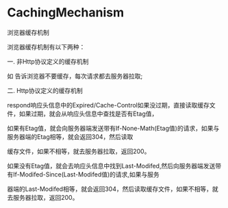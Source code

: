 # CachingMechanism
浏览器缓存机制

浏览器缓存机制有以下两种：

一. 非Http协议定义的缓存机制

如 <META HTTP-EQUIV="Pragma" CONTENT="no-cache"> 告诉浏览器不要缓存，每次请求都去服务器拉取;

二. Http协议定义的缓存机制

respond响应头信息中的Expired/Cache-Control如果没过期，直接读取缓存文件，如果过期，就会从响应头信息中查找是否有Etag值，


如果有Etag值，就会向服务器端发送带有If-None-Math(Etag值)的请求，如果与服务器端的Etag相等，就会返回304，然后读取

缓存文件，如果不相等，就去服务器拉取，返回200。



如果没有Etag值，就会去响应头信息中找到Last-Modifed,然后向服务器端发送带有If-Modifed-Since(Last-Modifed值)的请求,如果与服务

器端的Last-Modifed相等，就会返回304，然后读取缓存文件，如果不相等，就去服务器拉取，返回200。

